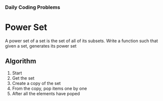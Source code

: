 ### Daily Coding Problems

# Power Set

A power set of a set is the set of all of its subsets. Write a function such that given a set, generates its power set

## Algorithm 

1. Start 
2. Get the set
3. Create a copy of the set
4. From the copy, pop items one by one
5. After all the elements have poped
